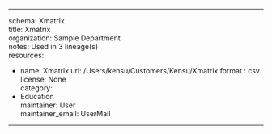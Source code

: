 


---  
schema: Xmatrix  
title: Xmatrix  
organization: Sample Department  
notes: Used in 3 lineage(s)  
resources:  
  - name: Xmatrix 
    url: /Users/kensu/Customers/Kensu/Xmatrix 
    format : csv  
license: None  
category:
  - Education  
maintainer: User  
maintainer_email: UserMail  
---